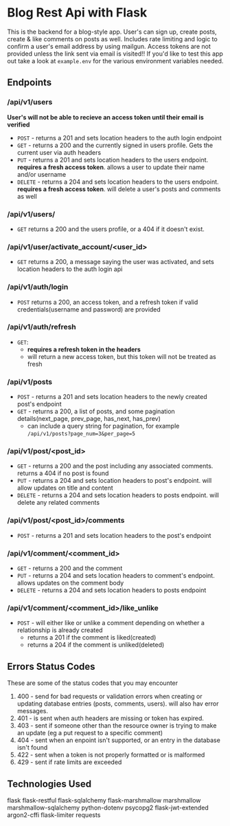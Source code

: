 # Blog Rest Api with Flask
This is the backend for a blog-style app. User's can sign up, create posts, create & like comments on posts as well. Includes rate limiting and logic to confirm a user's email address by using mailgun. Access tokens are not provided unless the link sent via email is visited!! If you'd like to test this app out take a look at ```example.env``` for the various environment variables needed.


## Endpoints

### /api/v1/users
<b>User's will not be able to recieve an access token until their email is verified</b>
  * ```POST``` - returns a 201 and sets location headers to the auth login endpoint
  * ```GET``` - returns a 200 and the currently signed in users profile. Gets the current user via auth headers
  * ```PUT``` - returns a 201 and sets location headers to the users endpoint. <b>requires a fresh access token</b>. 
    allows a user to update their name and/or username
  * ```DELETE``` - returns a 204 and sets location headers to the users endpoint. <b>requires a fresh access token</b>. 
    will delete a user's posts and comments as well

### /api/v1/users/<username>
  * ```GET``` returns a 200 and the users profile, or a 404 if it doesn't exist.

### /api/v1/user/activate_account/<user_id>
  * ```GET``` returns a 200, a message saying the user was activated, and sets location headers to the auth login api

### /api/v1/auth/login
  * ```POST``` returns a 200, an access token, and a refresh token if valid credentials(username and password) are provided

### /api/v1/auth/refresh
  * ```GET```:
    * <b>requires a refresh token in the headers</b>
    * will return a new access token, but this token will not be treated as fresh

### /api/v1/posts
  * ```POST``` - returns a 201 and sets location headers to the newly created post's endpoint
  * ```GET``` - returns a 200, a list of posts, and some pagination details(next_page, prev_page, has_next, has_prev)
    * can include a query string for pagination, for example ```/api/v1/posts?page_num=3&per_page=5```

### /api/v1/post/<post_id>
  * ```GET``` - returns a 200 and the post including any associated comments. returns a 404 if no post is found
  * ```PUT``` -  returns a 204 and sets location headers to post's endpoint. will allow updates on title and content
  * ```DELETE``` - returns a 204 and sets location headers to posts endpoint. will delete any related comments

### /api/v1/post/<post_id>/comments
  * ```POST``` - returns a 201 and sets location headers to the post's endpoint

### /api/v1/comment/<comment_id>
  * ```GET``` - returns a 200 and the comment
  * ```PUT``` - returns a 204 and sets location headers to comment's endpoint. allows updates on the comment body
  * ```DELETE``` - returns a 204 and sets location headers to posts endpoint

### /api/v1/comment/<comment_id>/like_unlike
  * ```POST``` - will either like or unlike a comment depending on whether a relationship is already created
      - returns a 201 if the comment is liked(created)
      - returns a 204 if the comment is unliked(deleted)

## Errors Status Codes
These are some of the status codes that you may encounter
  1) 400 - send for bad requests or validation errors when creating or updating database entries (posts, comments, users). will also hav error messages.
  2) 401 - is sent when auth headers are missing or token has expired.
  3) 403 - sent if someone other than the resource owner is trying to make an update (eg a put request to a specific comment)
  4) 404 - sent when an enpoint isn't supported, or an entry in the database isn't found
  5) 422 - sent when a token is not properly formatted or is malformed
  6) 429 - sent if rate limits are exceeded

## Technologies Used
flask
flask-restful
flask-sqlalchemy
flask-marshmallow
marshmallow
marshmallow-sqlalchemy
python-dotenv
psycopg2
flask-jwt-extended
argon2-cffi
flask-limiter
requests